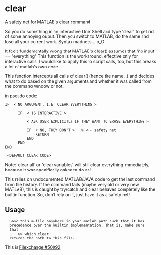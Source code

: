 # clear
A safety net for MATLAB's clear command

So you do something in an interactive Unix Shell and type 'clear'
to get rid of some annoying ouput.
Then you switch to MATLAB, do the same and lose all your current work.
Syntax madness... o_O

It feels fundamentally wrong that MATLAB's clear() assumes
that 'no input' == 'everything'. This function is the workaround, effective only
for interactive calls. I would like to apply this to script calls, too, but
this breaks a lot of matlab's own code.

This function intercepts all calls of clear() (hence the name...) and
decides what to do based on the given arguments and whether it was called
from the command window or not.

in pseudo code:

    IF  < NO ARGUMENT, I.E. CLEAR EVERYTHING >

          IF  < IS INTERACTIVE >

              < ASK USER EXPLICITLY IF THEY WANT TO ERASE EVERYTHING >

              IF  < NO, THEY DON'T >   % <-- safety net
                  RETURN
              END
          END
    END

     <DEFAULT CLEAR CODE>


Note:
  'clear all' or 'clear variables' will still clear everything immediately, because
  it was specifically asked to do so!

This relies on undocumented MATLAB/JAVA code to get the last command from
the history. If the command fails (maybe very old or very new MATLAB),
this is caught by try/catch and clear behaves completely like the
builtin function. So, don't rely on it, just have it as a safety net!

Usage
-----
      Save this m-file anywhere in your matlab path such that it has
      precedence over the builtin implementation. That is, make sure
      that
          >> which clear
      returns the path to this file.

This is [Filexchange #50092](http://www.mathworks.com/matlabcentral/fileexchange/50092)

